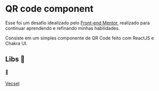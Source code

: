 # QR code component

Esse foi um desafio idealizado pelo [Front-end Mentor](https://www.frontendmentor.io/), realizado para continuar aprendendo e refinando minhas habilidades.

Consiste em um simples componente de QR Code feito com ReactJS e Chakra UI.

## Libs :open_book:

#### :paperclip:
[Vecsel](https://qrcode-guicoutost.vercel.app/)

